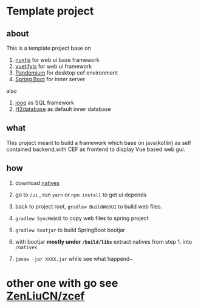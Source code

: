 # Template project

## about
This is a template project base on
1. [nuxtjs](https://github.com/nuxt/nuxt.js) for web ui base framework
1. [vuetifyjs](https://github.com/vuetifyjs/vuetify) for web ui framework
1. [Pandomium](https://github.com/dzikoysk/Pandomium) for desktop cef environment
1. [Spring Boot](https://github.com/spring-projects/spring-boot) for inner server

also

1. [jooq](https://github.com/jOOQ/jOOQ) as SQL framework
1. [H2database](https://github.com/h2database/h2database) as default inner database

## what

This project meant to build a framework which base on java(kotlin) as self contained backend,with
CEF as frontend to display Vue based web gui.

## how

1. download [natives](https://pandomium.panda-lang.org/download/natives/)

1. go to `/ui` , run `yarn` or `npm install` to get ui depends

1. back to project root, `gradlew BuildWebUI` to build web files.
1. `gradlew SyncWebUI` to copy web files to spring project
1. `gradlew bootjar` to build SpringBoot bootjar
1. with bootjar **mostly under `/build/libs`** extract natives from step 1. into `/natives`
1. `javaw -jar XXXX.jar` while see what happend~

# other one with go see [ZenLiuCN/zcef](https://github.com/ZenLiuCN/zcef)
